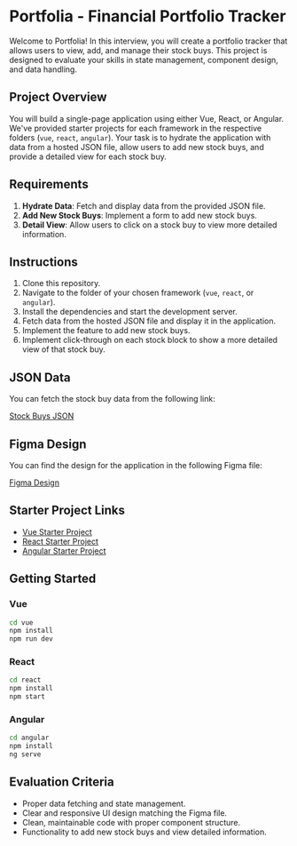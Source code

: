 # Portfolia - Financial Portfolio Tracker

Welcome to Portfolia! In this interview, you will create a portfolio tracker that allows users to view, add, and manage their stock buys. This project is designed to evaluate your skills in state management, component design, and data handling.

## Project Overview

You will build a single-page application using either Vue, React, or Angular. We've provided starter projects for each framework in the respective folders (`vue`, `react`, `angular`). Your task is to hydrate the application with data from a hosted JSON file, allow users to add new stock buys, and provide a detailed view for each stock buy.

## Requirements

1. **Hydrate Data**: Fetch and display data from the provided JSON file.
2. **Add New Stock Buys**: Implement a form to add new stock buys.
3. **Detail View**: Allow users to click on a stock buy to view more detailed information.

## Instructions

1. Clone this repository.
2. Navigate to the folder of your chosen framework (`vue`, `react`, or `angular`).
3. Install the dependencies and start the development server.
4. Fetch data from the hosted JSON file and display it in the application.
5. Implement the feature to add new stock buys.
6. Implement click-through on each stock block to show a more detailed view of that stock buy.

## JSON Data

You can fetch the stock buy data from the following link:

[Stock Buys JSON](http://jon.allocate.biz.s3-website-us-east-1.amazonaws.com/stock-buys.json)

## Figma Design

You can find the design for the application in the following Figma file:

[Figma Design](https://www.figma.com/design/P1oBgoCVbTTY8NbiDIigYH/Portfolia?node-id=0-1&t=ykg1Oeiy3Ot4DFhB-1)

## Starter Project Links

- [Vue Starter Project](./vue)
- [React Starter Project](./react)
- [Angular Starter Project](./angular)

## Getting Started

### Vue
```sh
cd vue
npm install
npm run dev
```

### React
```sh
cd react
npm install
npm start
```

### Angular
```sh
cd angular
npm install
ng serve
```

## Evaluation Criteria
- Proper data fetching and state management.
- Clear and responsive UI design matching the Figma file.
- Clean, maintainable code with proper component structure.
- Functionality to add new stock buys and view detailed information.